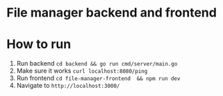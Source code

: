 # File manager backend and frontend

# How to run 

1. Run backend `cd backend && go run cmd/server/main.go`
2. Make sure it works `curl localhost:8080/ping`
3. Run frontend `cd file-manager-frontend  && npm run dev`
4. Navigate to `http://localhost:3000/`